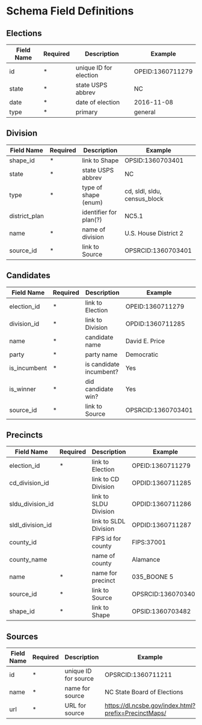 # Schema Field Definitions

## Elections

Field Name      | Required  | Description               | Example
----------------|-----------|---------------------------|-------------------
id              | *         | unique ID for election    | OPEID:1360711279
state           | *         | state USPS abbrev         | NC
date            | *         | date of election          | 2016-11-08
type            | *         | primary|general           | primary


## Division

Field Name      | Required  | Description               | Example
----------------|-----------|---------------------------|-------------------
shape_id        | *         | link to Shape             | OPSID:1360703401
state           | *         | state USPS abbrev         | NC
type            | *         | type of shape (enum)      | cd, sldl, sldu, census_block
district_plan   |           | identifier for plan(?)    | NC5.1
name            | *         | name of division          | U.S. House District 2
source_id       | *         | link to Source            | OPSRCID:1360703401


## Candidates

Field Name          | Required  | Description               | Example
--------------------|-----------|---------------------------|-------------------
election_id         | *         | link to Election          | OPEID:1360711279
division_id         | *         | link to Division          | OPDID:1360711285
name                | *         | candidate name            | David E. Price
party               | *         | party name                | Democratic
is_incumbent        | *         | is candidate incumbent?   | Yes
is_winner           | *         | did candidate win?        | Yes
source_id           | *         | link to Source            | OPSRCID:1360703401


## Precincts

Field Name          | Required  | Description               | Example
--------------------|-----------|---------------------------|-------------------
election_id         | *         | link to Election          | OPEID:1360711279
cd_division_id      |           | link to CD Division       | OPDID:1360711285
sldu_division_id    |           | link to SLDU Division     | OPDID:1360711286
sldl_division_id    |           | link to SLDL Division     | OPDID:1360711287
county_id           |           | FIPS id for county        | FIPS:37001
county_name         |           | name of county            | Alamance
name                | *         | name for precinct         | 035_BOONE 5
source_id           | *         | link to Source            | OPSRCID:1360703401
shape_id            | *         | link to Shape             | OPSID:1360703482


## Sources

Field Name      | Required  | Description               | Example
----------------|-----------|---------------------------|-------------------
id              | *         | unique ID for source      | OPSRCID:1360711211
name            | *         | name for source           | NC State Board of Elections
url             | *         | URL for source            | https://dl.ncsbe.gov/index.html?prefix=PrecinctMaps/
